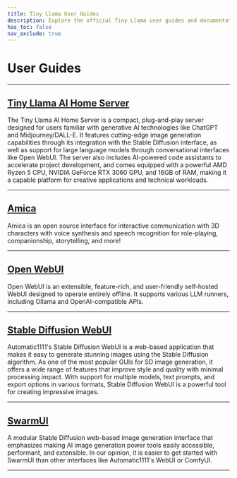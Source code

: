 ```yaml
---
title: Tiny Llama User Guides
description: Explore the official Tiny Llama user guides and documentation. Get started with setting up your AI home server, learn about Open WebUI, SwarmUI, and more!
has_toc: false
nav_exclude: true
---
```

# User Guides

---

## [Tiny Llama AI Home Server](tiny-llama/index.md)

The Tiny Llama AI Home Server is a compact, plug-and-play server designed for users familiar with generative AI technologies like ChatGPT and Midjourney/DALL-E. It features cutting-edge image generation capabilities through its integration with the Stable Diffusion interface, as well as support for large language models through conversational interfaces like Open WebUI. The server also includes AI-powered code assistants to accelerate project development, and comes equipped with a powerful AMD Ryzen 5 CPU, NVIDIA GeForce RTX 3060 GPU, and 16GB of RAM, making it a capable platform for creative applications and technical workloads.

---

## [Amica](amica/index.md)

Amica is an open source interface for interactive communication with 3D characters with voice synthesis and speech recognition for role-playing, companionship, storytelling, and more!

---

## [Open WebUI](open-webui/index.md)

Open WebUI is an extensible, feature-rich, and user-friendly self-hosted WebUI designed to operate entirely offline. It supports various LLM runners, including Ollama and OpenAI-compatible APIs.

---

## [Stable Diffusion WebUI](stable-diffusion-webui/index.md)

Automatic1111's Stable Diffusion WebUI is a web-based application that makes it easy to generate stunning images using the Stable Diffusion algorithm. As one of the most popular GUIs for SD image generation, it offers a wide range of features that improve style and quality with minimal processing impact. With support for multiple models, text prompts, and export options in various formats, Stable Diffusion WebUI is a powerful tool for creating impressive images.

---

## [SwarmUI](swarmui/index.md)

A modular Stable Diffusion web-based image generation interface that emphasizes making AI image generation power tools easily accessible, performant, and extensible. In our opinion, it is easier to get started with SwarmUI than other interfaces like Automatic1111's WebUI or ComfyUI.

---
